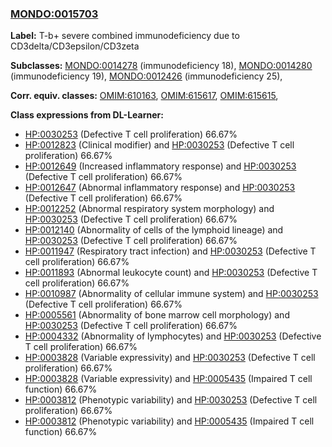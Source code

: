 
### [MONDO:0015703](http://purl.obolibrary.org/obo/MONDO_0015703)
**Label:** T-b+ severe combined immunodeficiency due to CD3delta/CD3epsilon/CD3zeta

**Subclasses:** [MONDO:0014278](http://purl.obolibrary.org/obo/MONDO_0014278) (immunodeficiency 18), [MONDO:0014280](http://purl.obolibrary.org/obo/MONDO_0014280) (immunodeficiency 19), [MONDO:0012426](http://purl.obolibrary.org/obo/MONDO_0012426) (immunodeficiency 25), 

**Corr. equiv. classes:** [OMIM:610163](http://purl.obolibrary.org/obo/OMIM_610163), [OMIM:615617](http://purl.obolibrary.org/obo/OMIM_615617), [OMIM:615615](http://purl.obolibrary.org/obo/OMIM_615615), 

**Class expressions from DL-Learner:**

- [HP:0030253](http://purl.obolibrary.org/obo/HP_0030253) (Defective T cell proliferation) 66.67%
- [HP:0012823](http://purl.obolibrary.org/obo/HP_0012823) (Clinical modifier) and [HP:0030253](http://purl.obolibrary.org/obo/HP_0030253) (Defective T cell proliferation) 66.67%
- [HP:0012649](http://purl.obolibrary.org/obo/HP_0012649) (Increased inflammatory response) and [HP:0030253](http://purl.obolibrary.org/obo/HP_0030253) (Defective T cell proliferation) 66.67%
- [HP:0012647](http://purl.obolibrary.org/obo/HP_0012647) (Abnormal inflammatory response) and [HP:0030253](http://purl.obolibrary.org/obo/HP_0030253) (Defective T cell proliferation) 66.67%
- [HP:0012252](http://purl.obolibrary.org/obo/HP_0012252) (Abnormal respiratory system morphology) and [HP:0030253](http://purl.obolibrary.org/obo/HP_0030253) (Defective T cell proliferation) 66.67%
- [HP:0012140](http://purl.obolibrary.org/obo/HP_0012140) (Abnormality of cells of the lymphoid lineage) and [HP:0030253](http://purl.obolibrary.org/obo/HP_0030253) (Defective T cell proliferation) 66.67%
- [HP:0011947](http://purl.obolibrary.org/obo/HP_0011947) (Respiratory tract infection) and [HP:0030253](http://purl.obolibrary.org/obo/HP_0030253) (Defective T cell proliferation) 66.67%
- [HP:0011893](http://purl.obolibrary.org/obo/HP_0011893) (Abnormal leukocyte count) and [HP:0030253](http://purl.obolibrary.org/obo/HP_0030253) (Defective T cell proliferation) 66.67%
- [HP:0010987](http://purl.obolibrary.org/obo/HP_0010987) (Abnormality of cellular immune system) and [HP:0030253](http://purl.obolibrary.org/obo/HP_0030253) (Defective T cell proliferation) 66.67%
- [HP:0005561](http://purl.obolibrary.org/obo/HP_0005561) (Abnormality of bone marrow cell morphology) and [HP:0030253](http://purl.obolibrary.org/obo/HP_0030253) (Defective T cell proliferation) 66.67%
- [HP:0004332](http://purl.obolibrary.org/obo/HP_0004332) (Abnormality of lymphocytes) and [HP:0030253](http://purl.obolibrary.org/obo/HP_0030253) (Defective T cell proliferation) 66.67%
- [HP:0003828](http://purl.obolibrary.org/obo/HP_0003828) (Variable expressivity) and [HP:0030253](http://purl.obolibrary.org/obo/HP_0030253) (Defective T cell proliferation) 66.67%
- [HP:0003828](http://purl.obolibrary.org/obo/HP_0003828) (Variable expressivity) and [HP:0005435](http://purl.obolibrary.org/obo/HP_0005435) (Impaired T cell function) 66.67%
- [HP:0003812](http://purl.obolibrary.org/obo/HP_0003812) (Phenotypic variability) and [HP:0030253](http://purl.obolibrary.org/obo/HP_0030253) (Defective T cell proliferation) 66.67%
- [HP:0003812](http://purl.obolibrary.org/obo/HP_0003812) (Phenotypic variability) and [HP:0005435](http://purl.obolibrary.org/obo/HP_0005435) (Impaired T cell function) 66.67%


